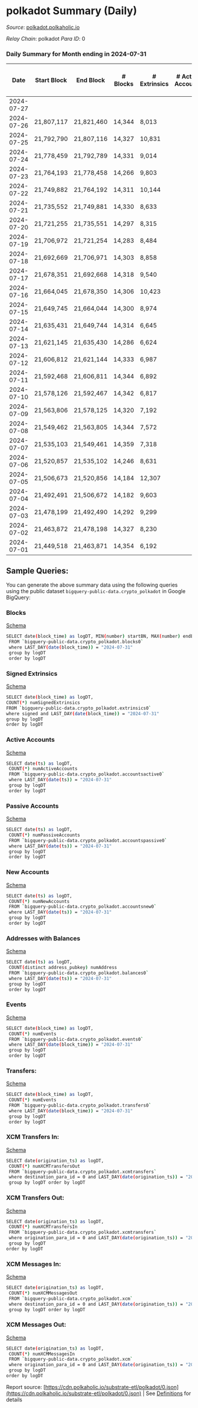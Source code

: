 # polkadot Summary (Daily)

_Source_: [polkadot.polkaholic.io](https://polkadot.polkaholic.io)

*Relay Chain*: polkadot
*Para ID*: 0



### Daily Summary for Month ending in 2024-07-31


| Date    | Start Block | End Block | # Blocks | # Extrinsics | # Active Accounts | # Passive Accounts | # New Accounts | # Addresses | # Events  | # Transfers ($USD) | # XCM Transfers In ($USD) | # XCM Transfers Out ($USD) | # XCM In | # XCM Out | Issues |
|---------|-------------|-----------|----------|--------------|-------------------|--------------------|----------------|-------------|-----------|--------------------|---------------------------|----------------------------|----------|-----------|--------|
| 2024-07-27 |  |  |  |  |  |  |  |  |  |   |   |   |  |  |  |
| 2024-07-26 | 21,807,117 | 21,821,460 | 14,344 | 8,013 |  |  |  | 1,353,459 | 815,571 | 8,660  |   |   |  |  |  |
| 2024-07-25 | 21,792,790 | 21,807,116 | 14,327 | 10,831 |  |  |  | 1,353,112 | 834,599 | 8,274  |   |   |  |  |  |
| 2024-07-24 | 21,778,459 | 21,792,789 | 14,331 | 9,014 |  |  |  | 1,352,822 | 829,215 | 10,221 ($6.18) |   |   |  |  |  |
| 2024-07-23 | 21,764,193 | 21,778,458 | 14,266 | 9,803 |  |  |  | 1,352,505 | 817,784 | 8,273  |   |   |  |  |  |
| 2024-07-22 | 21,749,882 | 21,764,192 | 14,311 | 10,144 |  |  |  | 1,352,203 | 825,831 | 9,509  |   |   |  |  |  |
| 2024-07-21 | 21,735,552 | 21,749,881 | 14,330 | 8,633 |  |  |  | 1,351,902 | 816,886 | 9,410  |   |   |  |  |  |
| 2024-07-20 | 21,721,255 | 21,735,551 | 14,297 | 8,315 |  |  |  | 1,351,671 | 812,613 | 8,683 ($152.79) |   |   |  |  |  |
| 2024-07-19 | 21,706,972 | 21,721,254 | 14,283 | 8,484 |  |  |  | 1,351,460 | 812,644 | 8,350  |   |   |  |  |  |
| 2024-07-18 | 21,692,669 | 21,706,971 | 14,303 | 8,858 |  |  |  | 1,351,218 | 805,002 | 9,075  |   |   |  |  |  |
| 2024-07-17 | 21,678,351 | 21,692,668 | 14,318 | 9,540 |  |  |  | 1,351,027 | 809,764 | 8,922  |   |   |  |  |  |
| 2024-07-16 | 21,664,045 | 21,678,350 | 14,306 | 10,423 |  |  |  | 1,350,785 | 820,302 | 10,547  |   |   |  |  |  |
| 2024-07-15 | 21,649,745 | 21,664,044 | 14,300 | 8,974 |  |  |  | 1,350,524 | 800,974 | 10,925  |   |   |  |  |  |
| 2024-07-14 | 21,635,431 | 21,649,744 | 14,314 | 6,645 |  |  |  | 1,350,244 | 769,221 | 8,340 ($33.54) |   |   |  |  |  |
| 2024-07-13 | 21,621,145 | 21,635,430 | 14,286 | 6,624 |  |  |  | 1,350,105 | 779,825 | 8,260  |   |   |  |  |  |
| 2024-07-12 | 21,606,812 | 21,621,144 | 14,333 | 6,987 |  |  |  | 1,349,867 | 779,716 | 8,079 ($21,692.46) |   |   |  |  |  |
| 2024-07-11 | 21,592,468 | 21,606,811 | 14,344 | 6,892 |  |  |  | 1,349,668 | 771,899 | 7,769 ($17.75) |   |   |  |  |  |
| 2024-07-10 | 21,578,126 | 21,592,467 | 14,342 | 6,817 |  |  |  | 1,349,380 | 771,657 | 6,799  |   |   |  |  |  |
| 2024-07-09 | 21,563,806 | 21,578,125 | 14,320 | 7,192 |  |  |  | 1,349,100 | 793,813 | 12,020  |   |   |  |  |  |
| 2024-07-08 | 21,549,462 | 21,563,805 | 14,344 | 7,572 |  |  |  | 1,276,749 | 780,568 | 7,202  |   |   |  |  |  |
| 2024-07-07 | 21,535,103 | 21,549,461 | 14,359 | 7,318 |  |  |  | 1,348,420 | 775,547 | 7,473  |   |   |  |  |  |
| 2024-07-06 | 21,520,857 | 21,535,102 | 14,246 | 8,631 |  |  |  |  | 784,428 | 8,430  |   |   |  |  |  |
| 2024-07-05 | 21,506,673 | 21,520,856 | 14,184 | 12,307 |  |  |  |  | 810,060 | 12,022  |   |   |  |  |  |
| 2024-07-04 | 21,492,491 | 21,506,672 | 14,182 | 9,603 |  |  |  |  | 784,456 | 8,670  |   |   |  |  |  |
| 2024-07-03 | 21,478,199 | 21,492,490 | 14,292 | 9,299 |  |  |  |  | 806,428 | 10,557  |   |   |  |  |  |
| 2024-07-02 | 21,463,872 | 21,478,198 | 14,327 | 8,230 |  |  |  |  | 807,685 | 7,241  |   |   |  |  |  |
| 2024-07-01 | 21,449,518 | 21,463,871 | 14,354 | 6,192 |  |  |  |  | 816,915 | 11,352  |   |   |  |  |  |

## Sample Queries:
You can generate the above summary data using the following queries using the public dataset `bigquery-public-data.crypto_polkadot` in Google BigQuery:


### Blocks 

[Schema](https://github.com/colorfulnotion/substrate-etl/blob/main/schema/blocks.json)

```bash
SELECT date(block_time) as logDT, MIN(number) startBN, MAX(number) endBN, COUNT(*) numBlocks 
 FROM `bigquery-public-data.crypto_polkadot.blocks0`  
 where LAST_DAY(date(block_time)) = "2024-07-31" 
 group by logDT 
 order by logDT
```

### Signed Extrinsics 

[Schema](https://github.com/colorfulnotion/substrate-etl/blob/main/schema/extrinsics.json)

```bash
SELECT date(block_time) as logDT, 
COUNT(*) numSignedExtrinsics 
FROM `bigquery-public-data.crypto_polkadot.extrinsics0`  
where signed and LAST_DAY(date(block_time)) = "2024-07-31" 
group by logDT 
order by logDT
```

### Active Accounts 

[Schema](https://github.com/colorfulnotion/substrate-etl/blob/main/schema/accountsactive.json)

```bash
SELECT date(ts) as logDT, 
 COUNT(*) numActiveAccounts 
 FROM `bigquery-public-data.crypto_polkadot.accountsactive0` 
 where LAST_DAY(date(ts)) = "2024-07-31" 
 group by logDT 
 order by logDT
```

### Passive Accounts 

[Schema](https://github.com/colorfulnotion/substrate-etl/blob/main/schema/accountspassive.json)

```bash
SELECT date(ts) as logDT, 
 COUNT(*) numPassiveAccounts 
 FROM `bigquery-public-data.crypto_polkadot.accountspassive0` 
 where LAST_DAY(date(ts)) = "2024-07-31" 
 group by logDT 
 order by logDT
```

### New Accounts 

[Schema](https://github.com/colorfulnotion/substrate-etl/blob/main/schema/accountsnew.json)

```bash
SELECT date(ts) as logDT, 
 COUNT(*) numNewAccounts 
 FROM `bigquery-public-data.crypto_polkadot.accountsnew0` 
 where LAST_DAY(date(ts)) = "2024-07-31" 
 group by logDT
 order by logDT
```

### Addresses with Balances 

[Schema](https://github.com/colorfulnotion/substrate-etl/blob/main/schema/balances.json)

```bash
SELECT date(ts) as logDT,
 COUNT(distinct address_pubkey) numAddress 
 FROM `bigquery-public-data.crypto_polkadot.balances0` 
 where LAST_DAY(date(ts)) = "2024-07-31" 
 group by logDT 
 order by logDT
```

### Events 

[Schema](https://github.com/colorfulnotion/substrate-etl/blob/main/schema/events.json)

```bash
SELECT date(block_time) as logDT, 
 COUNT(*) numEvents 
 FROM `bigquery-public-data.crypto_polkadot.events0` 
 where LAST_DAY(date(block_time)) = "2024-07-31" 
 group by logDT 
 order by logDT
```

### Transfers:

[Schema](https://github.com/colorfulnotion/substrate-etl/blob/main/schema/transfers.json)

```bash
SELECT date(block_time) as logDT, 
 COUNT(*) numEvents 
 FROM `bigquery-public-data.crypto_polkadot.transfers0` 
 where LAST_DAY(date(block_time)) = "2024-07-31" 
 group by logDT 
 order by logDT
```

### XCM Transfers In: 

[Schema](https://github.com/colorfulnotion/substrate-etl/blob/main/schema/xcmtransfers.json)

```bash
SELECT date(origination_ts) as logDT, 
 COUNT(*) numXCMTransfersOut 
 FROM `bigquery-public-data.crypto_polkadot.xcmtransfers` 
 where destination_para_id = 0 and LAST_DAY(date(origination_ts)) = "2024-07-31" 
 group by logDT order by logDT
```

### XCM Transfers Out: 

[Schema](https://github.com/colorfulnotion/substrate-etl/blob/main/schema/xcmtransfers.json)

```bash
SELECT date(origination_ts) as logDT, 
 COUNT(*) numXCMTransfersIn 
 FROM `bigquery-public-data.crypto_polkadot.xcmtransfers` 
 where origination_para_id = 0 and LAST_DAY(date(origination_ts)) = "2024-07-31" 
 group by logDT 
order by logDT
```

### XCM Messages In: 

[Schema](https://github.com/colorfulnotion/substrate-etl/blob/main/schema/xcm.json)

```bash
SELECT date(origination_ts) as logDT, 
 COUNT(*) numXCMMessagesOut 
 FROM `bigquery-public-data.crypto_polkadot.xcm` 
 where destination_para_id = 0 and LAST_DAY(date(origination_ts)) = "2024-07-31" 
 group by logDT order by logDT
```

### XCM Messages Out: 

[Schema](https://github.com/colorfulnotion/substrate-etl/blob/main/schema/xcm.json)

```bash
SELECT date(origination_ts) as logDT, 
 COUNT(*) numXCMMessagesIn 
 FROM `bigquery-public-data.crypto_polkadot.xcm` 
 where origination_para_id = 0 and LAST_DAY(date(origination_ts)) = "2024-07-31" 
 group by logDT 
order by logDT
```


Report source: [https://cdn.polkaholic.io/substrate-etl/polkadot/0.json](https://cdn.polkaholic.io/substrate-etl/polkadot/0.json) | See [Definitions](/DEFINITIONS.md) for details
